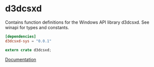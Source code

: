 # d3dcsxd #
Contains function definitions for the Windows API library d3dcsxd. See winapi for types and constants.

```toml
[dependencies]
d3dcsxd-sys = "0.0.1"
```

```rust
extern crate d3dcsxd;
```

[Documentation](https://retep998.github.io/doc/winapi/d3dcsxd/)
